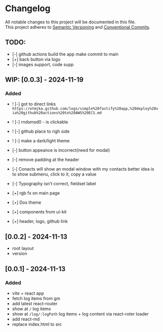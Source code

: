 # Changelog

All notable changes to this project will be documented in this file.  
This project adheres to [Semantic Versioning](https://semver.org/spec/v2.0.0.html) and [Conventional Commits](https://www.conventionalcommits.org/).

## TODO:

- [-] github actions build the app make commit to main
- [+] back button via logo
- [-] images support, code supp

## WIP: [0.0.3] - 2024-11-19

### Added

- ! [-] got to direct links `https://otmjka.github.com/logs/simple%20fastify%20app,%20deploy%20via%20github%20actions%20to%20AWS%20ECS.md`

- ! [-] rndsmsd0 - is clickable
- ! [-] github place to righ side
- ! [-] make a dark/light theme
- [-] button appeance is incorrect(need for modal)
- [-] remove padding at the header
- [-] Conacts will show an modal window with my contacts
  better idea is to show submenu, click to it, copy a value
- [-] Typography isn't correct, fieldset label
- [+] rgb fx on main page
- [+] Dos theme
- [+] components from ui-kit
- [+] header, logo, github link

## [0.0.2] - 2024-11-13

- root layout
- version

## [0.0.1] - 2024-11-13

### Added

- vite + react app
- fetch log items from gm
- add latest react-router
- show at `/` log items
- show at `/log/:logPath` log items + log content via react-roter loader
- add react-md
- replace index.html to src
